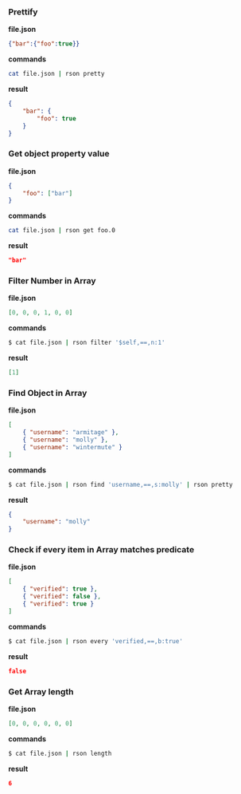### Prettify

**file.json**

```json
{"bar":{"foo":true}}
```

**commands**

```bash
cat file.json | rson pretty
```

**result**

```json
{
    "bar": {
        "foo": true
    }
}
```


### Get object property value

**file.json**

```json
{
    "foo": ["bar"]
}
```

**commands**

```bash
cat file.json | rson get foo.0
```

**result**

```json
"bar"
```

### Filter Number in Array

**file.json**

```json
[0, 0, 0, 1, 0, 0]
```

**commands**

```bash
$ cat file.json | rson filter '$self,==,n:1'
```

**result**

```json
[1]
```

### Find Object in Array

**file.json**

```json
[
    { "username": "armitage" },
    { "username": "molly" },
    { "username": "wintermute" }
]
```

**commands**

```bash
$ cat file.json | rson find 'username,==,s:molly' | rson pretty
```

**result**

```json
{
    "username": "molly"
}
```

### Check if every item in Array matches predicate

**file.json**

```json
[
    { "verified": true },
    { "verified": false },
    { "verified": true }
]
```

**commands**

```bash
$ cat file.json | rson every 'verified,==,b:true'
```

**result**

```json
false
```

### Get Array length

**file.json**

```json
[0, 0, 0, 0, 0, 0]
```

**commands**

```bash
$ cat file.json | rson length
```

**result**

```json
6
```
